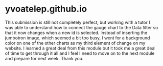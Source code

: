 # yvoatelep.github.io
This submission is still not completely perfect, but working with a tutor I was able to understand how to connect the gauge chart to the Data filter so that it now changes when a new id is selected. 
Instead of inserting the jumbotron image, which seemed a bit too busy, I went for a background color on one of the other charts as my third element of change on my website. 
I learned a great deal from this module but it took me a great deal of time to get through it all and I feel I need to move on to the next module and prepare for next week. Thank you. 

